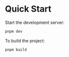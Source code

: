 # Quick Start

Start the development server:

```bash
pnpm dev
```

To build the project:

```bash
pnpm build
```
